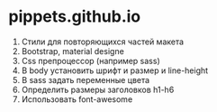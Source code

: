# pippets.github.io
1. Стили для повторяющихся частей макета
2. Bootstrap, material designe
3. Css препроцессор (например sass)
4. В body установить шрифт и размер и line-height
5. В sass задать переменные цвета
6. Определить размеры заголовков h1-h6
7. Использовать font-awesome
